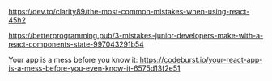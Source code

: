 https://dev.to/clarity89/the-most-common-mistakes-when-using-react-45h2

https://betterprogramming.pub/3-mistakes-junior-developers-make-with-a-react-components-state-997043291b54

Your app is a mess before you know it: https://codeburst.io/your-react-app-is-a-mess-before-you-even-know-it-6575d13f2e51